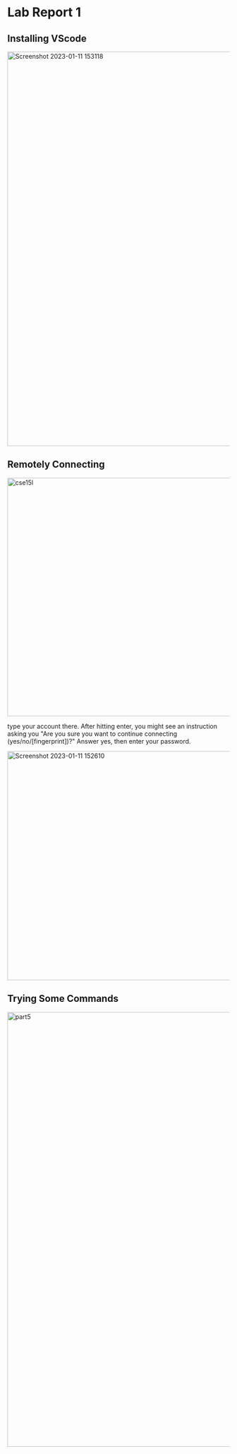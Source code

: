 # Lab Report 1
## Installing VScode
<img width="892" alt="Screenshot 2023-01-11 153118" src="https://user-images.githubusercontent.com/120219048/211940395-80dfe8bc-ffc8-4fbc-97d0-466868ad82b3.png">

## Remotely Connecting
<img width="539" alt="cse15l" src="https://user-images.githubusercontent.com/120219048/211933788-ce1d0e6d-beee-4180-a14e-f4b9febb11c0.png">
<p> 
  type your account there. After hitting enter, you might see an instruction asking you "Are you sure you want to continue connecting (yes/no/[fingerprint])?" Answer yes, then enter your password. 
</p>
<img width="518" alt="Screenshot 2023-01-11 152610" src="https://user-images.githubusercontent.com/120219048/211939946-96abf79d-b873-4630-b98d-7622d963a81a.png">

## Trying Some Commands
<img width="983" alt="part5" src="https://user-images.githubusercontent.com/120219048/211935015-5aff6bec-73ab-4b17-815e-8447685e51c9.png">
